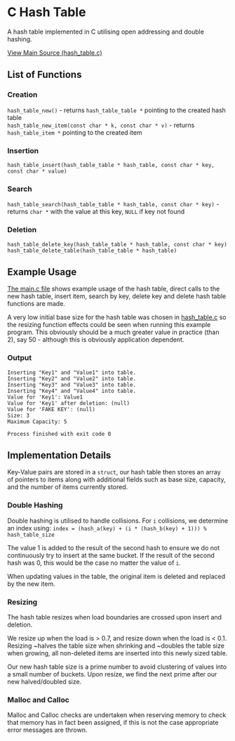 # C Hash Table

A hash table implemented in C utilising open addressing and double hashing.

[View Main Source (hash_table.c)](/src/hash_table.c)

## List of Functions

### Creation
`hash_table_new()` - returns `hash_table_table *` pointing to the created hash table  
`hash_table_new_item(const char * k, const char * v)` - returns `hash_table_item *` pointing to the created item

### Insertion
`hash_table_insert(hash_table_table * hash_table, const char * key, const char * value)`

### Search
`hash_table_search(hash_table_table * hash_table, const char * key)` - returns `char *` with the value at this key, `NULL` if key not found

### Deletion
`hash_table_delete_key(hash_table_table * hash_table, const char * key)`  
`hash_table_delete_table(hash_table_table * hash_table)`

## Example Usage

[The main.c file](/src/main.c) shows example usage of the hash table, direct calls to the new hash table, insert item, search by key, delete key and delete hash table functions are made.

A very low initial base size for the hash table was chosen in [hash_table.c](/src/hash_table.c) so the resizing function effects could be seen when running this example program. This obviously should be a much greater value in practice (than 2), say 50 - although this is obviously application dependent.

### Output
```text
Inserting "Key1" and "Value1" into table.
Inserting "Key2" and "Value2" into table.
Inserting "Key3" and "Value3" into table.
Inserting "Key4" and "Value4" into table.
Value for 'Key1': Value1
Value for 'Key1' after deletion: (null)
Value for 'FAKE KEY': (null)
Size: 3
Maximum Capacity: 5

Process finished with exit code 0
```

## Implementation Details

Key-Value pairs are stored in a `struct`, our hash table then stores an array of pointers to items along with additional fields such as base size, capacity, and the number of items currently stored.

### Double Hashing

Double hashing is utilised to handle collisions. For `i` collisions, we determine an index using: 
`index = (hash_a(key) + (i * (hash_b(key) + 1))) % hash_table_size`

The value 1 is added to the result of the second hash to ensure we do not continuously try to insert at the same bucket. If the result of the second hash was 0, this would be the case no matter the value of `i`.

When updating values in the table, the original item is deleted and replaced by the new item.

### Resizing

The hash table resizes when load boundaries are crossed upon insert and deletion.

We resize up when the load is > 0.7, and resize down when the load is < 0.1. 
Resizing ~halves the table size when shrinking and ~doubles the table size when growing, all non-deleted items are inserted into this newly sized table.

Our new hash table size is a prime number to avoid clustering of values into a small number of buckets. Upon resize, we find the next prime after our new halved/doubled size.

### Malloc and Calloc

Malloc and Calloc checks are undertaken when reserving memory to check that memory has in fact been assigned, if this is not the case appropriate error messages are thrown.
